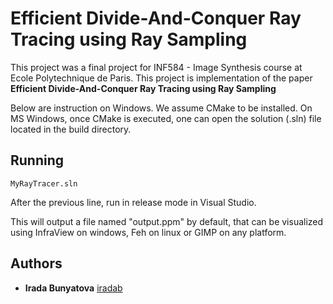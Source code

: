 # Efficient Divide-And-Conquer Ray Tracing using Ray Sampling

This project was a final project for INF584 - Image Synthesis course at Ecole Polytechnique de Paris. This project is implementation of the paper **Efficient Divide-And-Conquer Ray Tracing using Ray Sampling**


Below are instruction on Windows. We assume CMake to be installed. On MS Windows, once CMake is executed, one can open the solution (.sln) file located in the build directory.

## Running 

```
MyRayTracer.sln
```
After the previous line, run in release mode in Visual Studio.

This will output a file named "output.ppm" by default, that can be visualized using InfraView on windows, Feh on linux or GIMP on any platform.

## Authors

* **Irada Bunyatova**     [iradab](https://github.com/iradab)
